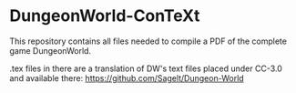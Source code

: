 DungeonWorld-ConTeXt
====================

This repository contains all files needed to compile a PDF of the complete game DungeonWorld.

.tex files in there are a translation of DW's text files placed under CC-3.0 and available there: https://github.com/Sagelt/Dungeon-World


